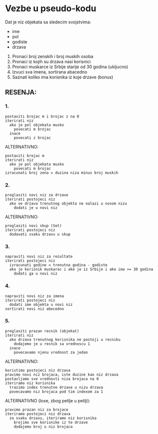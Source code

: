 # Vezbe u pseudo-kodu

Dat je niz objekata sa sledecim svojstvima:
- ime
- pol
- godiste
- drzava

1. Pronaci broj zenskih i broj muskih osoba
2. Pronaci iz kojih su drzava nasi korisnici
3. Pronaci muskarce iz Srbije starije od 30 godina (ukljucno)
4. Izvuci sva imena, sortirana abacedno
5. Saznati koliko ima korisnika iz koje drzave (bonus)

## RESENJA:

### 1.

```
postaviti brojac m i brojac z na 0
iterirati niz
  ako je pol objekata musko
    povecati m brojac
  inace
    povecati z brojac
```

ALTERNATIVNO:

```
postaviti brojac m
iterirati niz
  ako je pol objekata musko
    povecati m brojac
izracunati broj zena = duzina niza minus broj muskih
```

### 2.

```
proglasiti novi niz za drzave
iterirati postojeci niz
  ako se drzava trenutnog objekta ne nalazi u novom nizu
    dodati je u novi niz
```

ALTERNATIVNO:

```
proglasiti novi skup (Set)
iterirati postojeci niz
  dodavati svaku drzavu u skup
```

### 3.

```
napraviti novi niz za rezultate
iterirati postojeci niz
  izracunati godine = trenutna godina - godiste
  ako je korisnik muskarac i ako je iz Srbije i ako ima >= 30 godina
    dodati ga u novi niz
```

### 4.

```
napraviti novi niz za imena
iterirati postojeci niz
  dodati ime objekta u novi niz
sortirati novi niz abecedno
```

### 5.

```
proglasiti prazan recnik (objekat)
iterirati niz
  ako drzava trenutnog korisnika ne postoji u recniku
    dodajemo je u recnik sa vrednoscu 1
  inace
    povecavamo njenu vrednost za jedan
```

ALTERNATIVNO:

```
koristimo postojeci niz drzava
pravimo novi niz brojaca, iste duzine kao niz drzava
postavljamo sve vrednosti niza brojaca na 0
iteriramo niz korisnika
  trazimo index trenutne drzave u nizu drzava
  povecavamo niz brojaca pod tim indexom za 1
```

ALTERNATIVNO (lose, zbog petlje u petlji):

```
pravimo prazan niz za brojace
iteriramo postojeci niz drzava
  za svaku drzavu, iteriramo niz korisnika
    brojimo sve korisnike iz te drzave
    dodajemo broj u niz brojaca
```
